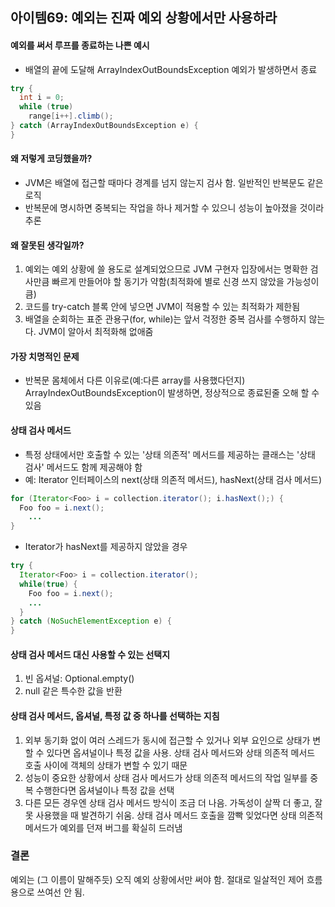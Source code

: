 ## 아이템69: 예외는 진짜 예외 상황에서만 사용하라
#### 예외를 써서 루프를 종료하는 나쁜 예시
- 배열의 끝에 도달해 ArrayIndexOutBoundsException 예외가 발생하면서 종료
``` java
try {
  int i = 0;
  while (true)
    range[i++].climb();
} catch (ArrayIndexOutBoundsException e) {
}
```
#### 왜 저렇게 코딩했을까?
- JVM은 배열에 접근할 때마다 경계를 넘지 않는지 검사 함. 일반적인 반복문도 같은 로직
- 반복문에 명시하면 중복되는 작업을 하나 제거할 수 있으니 성능이 높아졌을 것이라 추론
#### 왜 잘못된 생각일까?
1. 예외는 예외 상황에 쓸 용도로 설계되었으므로 JVM 구현자 입장에서는 명확한 검사만큼 빠르게 만들어야 할 동기가 약함(최적화에 별로 신경 쓰지 않았을 가능성이 큼)
2. 코드를 try-catch 블록 안에 넣으면 JVM이 적용할 수 있는 최적화가 제한됨
3. 배열을 순회하는 표준 관용구(for, while)는 앞서 걱정한 중복 검사를 수행하지 않는다. JVM이 알아서 최적화해 없애줌
#### 가장 치명적인 문제
- 반복문 몸체에서 다른 이유로(예:다른 array를 사용했다던지) ArrayIndexOutBoundsException이 발생하면, 정상적으로 종료된줄 오해 할 수 있음

#### 상태 검사 메서드
- 특정 상태에서만 호출할 수 있는 '상태 의존적' 메서드를 제공하는 클래스는 '상태 검사' 메서드도 함께 제공해야 함
- 예: Iterator 인터페이스의 next(상태 의존적 메서드), hasNext(상태 검사 메서드)
``` java
for (Iterator<Foo> i = collection.iterator(); i.hasNext();) {
  Foo foo = i.next();
	...
}
```
- Iterator가 hasNext를 제공하지 않았을 경우
``` java
try {
  Iterator<Foo> i = collection.iterator();
  while(true) {
    Foo foo = i.next();
    ...
  }
} catch (NoSuchElementException e) {
}
```
#### 상태 검사 메서드 대신 사용할 수 있는 선택지
1. 빈 옵셔널: Optional.empty()
3. null 같은 특수한 값을 반환
#### 상태 검사 메서드, 옵셔널, 특정 값 중 하나를 선택하는 지침
1. 외부 동기화 없이 여러 스레드가 동시에 접근할 수 있거나 외부 요인으로 상태가 변할 수 있다면 옵셔널이나 특정 값을 사용. 상태 검사 메서드와 상태 의존적 메서드 호출 사이에 객체의 상태가 변할 수 있기 때문
2. 성능이 중요한 상황에서 상태 검사 메서드가 상태 의존적 메서드의 작업 일부를 중복 수행한다면 옵셔널이나 특정 값을 선택
3. 다른 모든 경우엔 상태 검사 메서드 방식이 조금 더 나음. 가독성이 살짝 더 좋고, 잘못 사용했을 때 발견하기 쉬움. 상태 검사 메서드 호출을 깜빡 잊었다면 상태 의존적 메서드가 예외를 던져 버그를 확실히 드러냄
### 결론
예외는 (그 이름이 말해주듯) 오직 예외 상황에서만 써야 함. 절대로 일살적인 제어 흐름용으로 쓰여선 안 됨.
